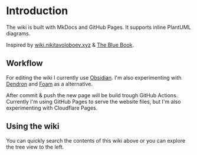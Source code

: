# Introduction

The wiki is built with MkDocs and GitHub Pages.
It supports inline PlantUML diagrams.

Inspired by [wiki.nikitavoloboev.xyz](https://wiki.nikitavoloboev.xyz/) & [The Blue Book](https://lyz-code.github.io/blue-book/).

## Workflow

For editing the wiki I currently use [Obsidian](https://obsidian.md/). I'm also experimenting with [Dendron](https://www.dendron.so/) and [Foam](https://github.com/foambubble/foam) as a alternative.

After commit & push the new page will be build trough GitHub Actions. Currently I'm using GitHub Pages to serve the website files, but I'm also experimenting with Cloudflare Pages.


## Using the wiki

You can quickly search the contents of this wiki above or you can explore the tree view to the left.